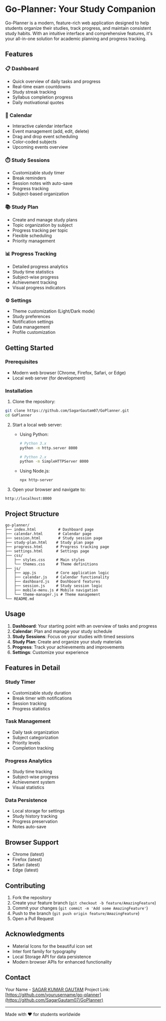 # Go-Planner: Your Study Companion

Go-Planner is a modern, feature-rich web application designed to help students organize their studies, track progress, and maintain consistent study habits. With an intuitive interface and comprehensive features, it's your all-in-one solution for academic planning and progress tracking.

## Features

### 📋 Dashboard
- Quick overview of daily tasks and progress
- Real-time exam countdowns
- Study streak tracking
- Syllabus completion progress
- Daily motivational quotes

### 📅 Calendar
- Interactive calendar interface
- Event management (add, edit, delete)
- Drag and drop event scheduling
- Color-coded subjects
- Upcoming events overview

### ⏱️ Study Sessions
- Customizable study timer
- Break reminders
- Session notes with auto-save
- Progress tracking
- Subject-based organization

### 📚 Study Plan
- Create and manage study plans
- Topic organization by subject
- Progress tracking per topic
- Flexible scheduling
- Priority management

### 📊 Progress Tracking
- Detailed progress analytics
- Study time statistics
- Subject-wise progress
- Achievement tracking
- Visual progress indicators

### ⚙️ Settings
- Theme customization (Light/Dark mode)
- Study preferences
- Notification settings
- Data management
- Profile customization

## Getting Started

### Prerequisites
- Modern web browser (Chrome, Firefox, Safari, or Edge)
- Local web server (for development)

### Installation

1. Clone the repository:
```bash
git clone https://github.com/SagarGautam07/GoPlanner.git
cd GoPlanner
```

2. Start a local web server:
   - Using Python:
     ```bash
     # Python 3.x
     python -m http.server 8000
     
     # Python 2.x
     python -m SimpleHTTPServer 8000
     ```
   - Using Node.js:
     ```bash
     npx http-server
     ```

3. Open your browser and navigate to:
```
http://localhost:8000
```

## Project Structure

```
go-planner/
├── index.html          # Dashboard page
├── calendar.html       # Calendar page
├── session.html        # Study session page
├── study-plan.html    # Study plan page
├── progress.html      # Progress tracking page
├── settings.html      # Settings page
├── css/
│   ├── styles.css     # Main styles
│   └── themes.css     # Theme definitions
├── js/
│   ├── app.js         # Core application logic
│   ├── calendar.js    # Calendar functionality
│   ├── dashboard.js   # Dashboard features
│   ├── session.js     # Study session logic
│   ├── mobile-menu.js # Mobile navigation
│   └── theme-manager.js # Theme management
└── README.md
```

## Usage

1. **Dashboard**: Your starting point with an overview of tasks and progress
2. **Calendar**: Plan and manage your study schedule
3. **Study Sessions**: Focus on your studies with timed sessions
4. **Study Plan**: Create and organize your study materials
5. **Progress**: Track your achievements and improvements
6. **Settings**: Customize your experience

## Features in Detail

### Study Timer
- Customizable study duration
- Break timer with notifications
- Session tracking
- Progress statistics

### Task Management
- Daily task organization
- Subject categorization
- Priority levels
- Completion tracking

### Progress Analytics
- Study time tracking
- Subject-wise progress
- Achievement system
- Visual statistics

### Data Persistence
- Local storage for settings
- Study history tracking
- Progress preservation
- Notes auto-save

## Browser Support

- Chrome (latest)
- Firefox (latest)
- Safari (latest)
- Edge (latest)

## Contributing

1. Fork the repository
2. Create your feature branch (`git checkout -b feature/AmazingFeature`)
3. Commit your changes (`git commit -m 'Add some AmazingFeature'`)
4. Push to the branch (`git push origin feature/AmazingFeature`)
5. Open a Pull Request


## Acknowledgments

- Material Icons for the beautiful icon set
- Inter font family for typography
- Local Storage API for data persistence
- Modern browser APIs for enhanced functionality

## Contact

Your Name - [SAGAR KUMAR GAUTAM](https://www.linkedin.com/in/sagar-kumar-gautam-859669275/)
Project Link: [https://github.com/yourusername/go-planner](https://github.com/SagarGautam07/GoPlanner)

---

Made with ❤️ for students worldwide 
